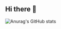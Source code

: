 ## Hi there 👋

![Anurag's GitHub stats](https://github-readme-stats.vercel.app/api?username=ylcjwq)

